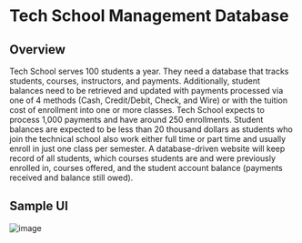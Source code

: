 # Tech School Management Database

## Overview
Tech School serves 100 students a year. They need a database that tracks students,
courses, instructors, and payments. Additionally, student balances need to be retrieved and
updated with payments processed via one of 4 methods (Cash, Credit/Debit, Check, and Wire) or
with the tuition cost of enrollment into one or more classes. Tech School expects to process
1,000 payments and have around 250 enrollments. Student balances are expected to be less than
20 thousand dollars as students who join the technical school also work either full time or part
time and usually enroll in just one class per semester. A database-driven website will keep
record of all students, which courses students are and were previously enrolled in, courses
offered, and the student account balance (payments received and balance still owed).

## Sample UI
![image](https://user-images.githubusercontent.com/60532172/195886141-e1b7ba5f-1057-462e-8488-acdcf80ff157.png)
